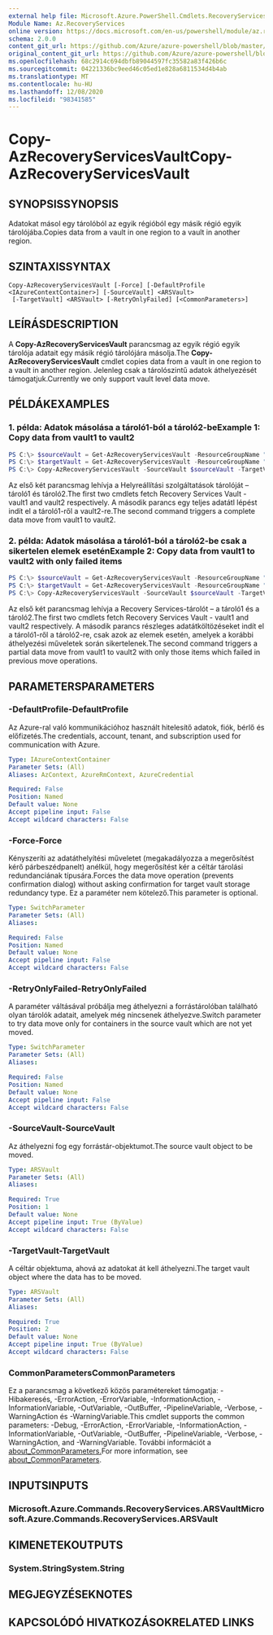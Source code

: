 ```yaml
---
external help file: Microsoft.Azure.PowerShell.Cmdlets.RecoveryServices.Backup.dll-Help.xml
Module Name: Az.RecoveryServices
online version: https://docs.microsoft.com/en-us/powershell/module/az.recoveryservices/copy-azrecoveryservicesvault
schema: 2.0.0
content_git_url: https://github.com/Azure/azure-powershell/blob/master/src/RecoveryServices/RecoveryServices/help/Copy-AzRecoveryServicesVault.md
original_content_git_url: https://github.com/Azure/azure-powershell/blob/master/src/RecoveryServices/RecoveryServices/help/Copy-AzRecoveryServicesVault.md
ms.openlocfilehash: 68c2914c694dbfb89044597fc35582a83f426b6c
ms.sourcegitcommit: 04221336bc9eed46c05ed1e828a6811534d4b4ab
ms.translationtype: MT
ms.contentlocale: hu-HU
ms.lasthandoff: 12/08/2020
ms.locfileid: "98341585"
---
```

# <span data-ttu-id="a8642-101">Copy-AzRecoveryServicesVault</span><span class="sxs-lookup"><span data-stu-id="a8642-101">Copy-AzRecoveryServicesVault</span></span>

## <span data-ttu-id="a8642-102">SYNOPSIS</span><span class="sxs-lookup"><span data-stu-id="a8642-102">SYNOPSIS</span></span>
<span data-ttu-id="a8642-103">Adatokat másol egy tárolóból az egyik régióból egy másik régió egyik tárolójába.</span><span class="sxs-lookup"><span data-stu-id="a8642-103">Copies data from a vault in one region to a vault in another region.</span></span>

## <span data-ttu-id="a8642-104">SZINTAXIS</span><span class="sxs-lookup"><span data-stu-id="a8642-104">SYNTAX</span></span>

```
Copy-AzRecoveryServicesVault [-Force] [-DefaultProfile <IAzureContextContainer>] [-SourceVault] <ARSVault>
 [-TargetVault] <ARSVault> [-RetryOnlyFailed] [<CommonParameters>]
```

## <span data-ttu-id="a8642-105">LEÍRÁS</span><span class="sxs-lookup"><span data-stu-id="a8642-105">DESCRIPTION</span></span>
<span data-ttu-id="a8642-106">A **Copy-AzRecoveryServicesVault** parancsmag az egyik régió egyik tárolója adatait egy másik régió tárolójára másolja.</span><span class="sxs-lookup"><span data-stu-id="a8642-106">The **Copy-AzRecoveryServicesVault** cmdlet copies data from a vault in one region to a vault in another region.</span></span> <span data-ttu-id="a8642-107">Jelenleg csak a tárolószintű adatok áthelyezését támogatjuk.</span><span class="sxs-lookup"><span data-stu-id="a8642-107">Currently we only support vault level data move.</span></span>

## <span data-ttu-id="a8642-108">PÉLDÁK</span><span class="sxs-lookup"><span data-stu-id="a8642-108">EXAMPLES</span></span>

### <span data-ttu-id="a8642-109">1. példa: Adatok másolása a tároló1-ból a tároló2-be</span><span class="sxs-lookup"><span data-stu-id="a8642-109">Example 1: Copy data from vault1 to vault2</span></span>
```powershell
PS C:\> $sourceVault = Get-AzRecoveryServicesVault -ResourceGroupName "rgName1" -Name "vault1"
PS C:\> $targetVault = Get-AzRecoveryServicesVault -ResourceGroupName "rgName2" -Name "vault2"
PS C:\> Copy-AzRecoveryServicesVault -SourceVault $sourceVault -TargetVault $targetVault
```

<span data-ttu-id="a8642-110">Az első két parancsmag lehívja a Helyreállítási szolgáltatások tárolóját – tároló1 és tároló2.</span><span class="sxs-lookup"><span data-stu-id="a8642-110">The first two cmdlets fetch Recovery Services Vault - vault1 and vault2 respectively.</span></span>
<span data-ttu-id="a8642-111">A második parancs egy teljes adatátl lépést indít el a tároló1-ről a vault2-re.</span><span class="sxs-lookup"><span data-stu-id="a8642-111">The second command triggers a complete data move from vault1 to vault2.</span></span> 

### <span data-ttu-id="a8642-112">2. példa: Adatok másolása a tároló1-ból a tároló2-be csak a sikertelen elemek esetén</span><span class="sxs-lookup"><span data-stu-id="a8642-112">Example 2: Copy data from vault1 to vault2 with only failed items</span></span>
```powershell
PS C:\> $sourceVault = Get-AzRecoveryServicesVault -ResourceGroupName "rgName1" -Name "vault1"
PS C:\> $targetVault = Get-AzRecoveryServicesVault -ResourceGroupName "rgName2" -Name "vault2"
PS C:\> Copy-AzRecoveryServicesVault -SourceVault $sourceVault -TargetVault $targetVault -RetryOnlyFailed
``` 

<span data-ttu-id="a8642-113">Az első két parancsmag lehívja a Recovery Services-tárolót – a tároló1 és a tároló2.</span><span class="sxs-lookup"><span data-stu-id="a8642-113">The first two cmdlets fetch Recovery Services Vault - vault1 and vault2 respectively.</span></span>
<span data-ttu-id="a8642-114">A második parancs részleges adatátköltözéseket indít el a tároló1-ről a tároló2-re, csak azok az elemek esetén, amelyek a korábbi áthelyezési műveletek során sikertelenek.</span><span class="sxs-lookup"><span data-stu-id="a8642-114">The second command triggers a partial data move from vault1 to vault2 with only those items which failed in previous move operations.</span></span>

## <span data-ttu-id="a8642-115">PARAMETERS</span><span class="sxs-lookup"><span data-stu-id="a8642-115">PARAMETERS</span></span>

### <span data-ttu-id="a8642-116">-DefaultProfile</span><span class="sxs-lookup"><span data-stu-id="a8642-116">-DefaultProfile</span></span>
<span data-ttu-id="a8642-117">Az Azure-ral való kommunikációhoz használt hitelesítő adatok, fiók, bérlő és előfizetés.</span><span class="sxs-lookup"><span data-stu-id="a8642-117">The credentials, account, tenant, and subscription used for communication with Azure.</span></span>

```yaml
Type: IAzureContextContainer
Parameter Sets: (All)
Aliases: AzContext, AzureRmContext, AzureCredential

Required: False
Position: Named
Default value: None
Accept pipeline input: False
Accept wildcard characters: False
```

### <span data-ttu-id="a8642-118">-Force</span><span class="sxs-lookup"><span data-stu-id="a8642-118">-Force</span></span>
<span data-ttu-id="a8642-119">Kényszeríti az adatáthelyítési műveletet (megakadályozza a megerősítést kérő párbeszédpanelt) anélkül, hogy megerősítést kér a céltár tárolási redundanciának típusára.</span><span class="sxs-lookup"><span data-stu-id="a8642-119">Forces the data move operation (prevents confirmation dialog) without asking confirmation for target vault storage redundancy type.</span></span> <span data-ttu-id="a8642-120">Ez a paraméter nem kötelező.</span><span class="sxs-lookup"><span data-stu-id="a8642-120">This parameter is optional.</span></span> 

```yaml
Type: SwitchParameter
Parameter Sets: (All)
Aliases:

Required: False
Position: Named
Default value: None
Accept pipeline input: False
Accept wildcard characters: False
```

### <span data-ttu-id="a8642-121">-RetryOnlyFailed</span><span class="sxs-lookup"><span data-stu-id="a8642-121">-RetryOnlyFailed</span></span>
<span data-ttu-id="a8642-122">A paraméter váltásával próbálja meg áthelyezni a forrástárolóban található olyan tárolók adatait, amelyek még nincsenek áthelyezve.</span><span class="sxs-lookup"><span data-stu-id="a8642-122">Switch parameter to try data move only for containers in the source vault which are not yet moved.</span></span>

```yaml
Type: SwitchParameter
Parameter Sets: (All)
Aliases:

Required: False
Position: Named
Default value: None
Accept pipeline input: False
Accept wildcard characters: False
```

### <span data-ttu-id="a8642-123">-SourceVault</span><span class="sxs-lookup"><span data-stu-id="a8642-123">-SourceVault</span></span>
<span data-ttu-id="a8642-124">Az áthelyezni fog egy forrástár-objektumot.</span><span class="sxs-lookup"><span data-stu-id="a8642-124">The source vault object to be moved.</span></span>

```yaml
Type: ARSVault
Parameter Sets: (All)
Aliases:

Required: True
Position: 1
Default value: None
Accept pipeline input: True (ByValue)
Accept wildcard characters: False
```

### <span data-ttu-id="a8642-125">-TargetVault</span><span class="sxs-lookup"><span data-stu-id="a8642-125">-TargetVault</span></span>
<span data-ttu-id="a8642-126">A céltár objektuma, ahová az adatokat át kell áthelyezni.</span><span class="sxs-lookup"><span data-stu-id="a8642-126">The target vault object where the data has to be moved.</span></span>

```yaml
Type: ARSVault
Parameter Sets: (All)
Aliases:

Required: True
Position: 2
Default value: None
Accept pipeline input: True (ByValue)
Accept wildcard characters: False
```

### <span data-ttu-id="a8642-127">CommonParameters</span><span class="sxs-lookup"><span data-stu-id="a8642-127">CommonParameters</span></span>
<span data-ttu-id="a8642-128">Ez a parancsmag a következő közös paramétereket támogatja: -Hibakeresés, -ErrorAction, -ErrorVariable, -InformationAction, -InformationVariable, -OutVariable, -OutBuffer, -PipelineVariable, -Verbose, -WarningAction és -WarningVariable.</span><span class="sxs-lookup"><span data-stu-id="a8642-128">This cmdlet supports the common parameters: -Debug, -ErrorAction, -ErrorVariable, -InformationAction, -InformationVariable, -OutVariable, -OutBuffer, -PipelineVariable, -Verbose, -WarningAction, and -WarningVariable.</span></span> <span data-ttu-id="a8642-129">További információt a [about_CommonParameters.](http://go.microsoft.com/fwlink/?LinkID=113216)</span><span class="sxs-lookup"><span data-stu-id="a8642-129">For more information, see [about_CommonParameters](http://go.microsoft.com/fwlink/?LinkID=113216).</span></span>

## <span data-ttu-id="a8642-130">INPUTS</span><span class="sxs-lookup"><span data-stu-id="a8642-130">INPUTS</span></span>

### <span data-ttu-id="a8642-131">Microsoft.Azure.Commands.RecoveryServices.ARSVault</span><span class="sxs-lookup"><span data-stu-id="a8642-131">Microsoft.Azure.Commands.RecoveryServices.ARSVault</span></span>

## <span data-ttu-id="a8642-132">KIMENETEK</span><span class="sxs-lookup"><span data-stu-id="a8642-132">OUTPUTS</span></span>

### <span data-ttu-id="a8642-133">System.String</span><span class="sxs-lookup"><span data-stu-id="a8642-133">System.String</span></span>

## <span data-ttu-id="a8642-134">MEGJEGYZÉSEK</span><span class="sxs-lookup"><span data-stu-id="a8642-134">NOTES</span></span>

## <span data-ttu-id="a8642-135">KAPCSOLÓDÓ HIVATKOZÁSOK</span><span class="sxs-lookup"><span data-stu-id="a8642-135">RELATED LINKS</span></span>
